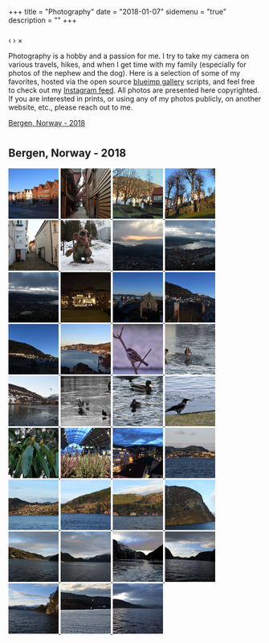 +++
title = "Photography"
date = "2018-01-07"
sidemenu = "true"
description = ""
+++

<link rel="stylesheet" href="css/blueimp-gallery.min.css">


<!-- The Gallery as lightbox dialog, should be a child element of the document body -->
<div id="blueimp-gallery" class="blueimp-gallery blueimp-gallery-controls">
    <div class="slides"></div>
    <h3 class="title"></h3>
    <a class="prev">‹</a>
    <a class="next">›</a>
    <a class="close">×</a>
    <a class="play-pause"></a>
    <ol class="indicator"></ol>
</div>

Photography is a hobby and a passion for me. I try to take my camera on various travels, hikes, and when I get  time with my family (especially for photos of the nephew and the dog). Here is a selection of some of my favorites, hosted via the open source [blueimp gallery](https://github.com/blueimp/Gallery/) scripts, and feel free to check out my [Instagram feed](https://www.instagram.com/m1ketreglia/). All photos are presented here copyrighted. If you are interested in prints, or using any of my photos publicly, on another website, etc., please reach out to me.

[Bergen, Norway - 2018](#norway2018)<br/>


# <script src="js/blueimp-gallery.min.js"></script>
<script src="https://ajax.googleapis.com/ajax/libs/jquery/3.2.1/jquery.min.js"></script>
<script src="js/jquery.blueimp-gallery.min.js"></script>


## <a name="norway2018"></a>Bergen, Norway - 2018


<div id="norway">
    <a href="images/Bergen_Norway_20180112_009.JPG"  data-gallery>
        <img src="images/thumbs/Bergen_Norway_20180112_009.jpg">
    </a>
    <a href="images/Bergen_Norway_20180112_027.JPG"  data-gallery>
        <img src="images/thumbs/Bergen_Norway_20180112_027.jpg">
    </a>
    <a href="images/Bergen_Norway_20180112_031.JPG"  data-gallery>
		<img src="images/thumbs/Bergen_Norway_20180112_031.jpg">
    </a>
    <a href="images/Bergen_Norway_20180112_043.JPG" data-gallery>
        <img src="images/thumbs/Bergen_Norway_20180112_043.jpg">
    </a>
    <a href="images/Bergen_Norway_20180112_044.JPG" data-gallery>
        <img src="images/thumbs/Bergen_Norway_20180112_044.jpg">
    </a>
    <a href="images/Bergen_Norway_20180112_103.JPG"	data-gallery>
        <img src="images/thumbs/Bergen_Norway_20180112_103.jpg">
    </a>
    <a href="images/Bergen_Norway_20180112_128.JPG" data-gallery>
		<img src="images/thumbs/Bergen_Norway_20180112_128.jpg">
    </a>
    <a href="images/Bergen_Norway_20180112_145.JPG" data-gallery>
        <img src="images/thumbs/Bergen_Norway_20180112_145.jpg">
    </a>
    <a href="images/Bergen_Norway_20180112_150.JPG"  data-gallery>
        <img src="images/thumbs/Bergen_Norway_20180112_150.jpg">
    </a>
    <a href="images/Bergen_Norway_20180112_154.JPG" data-gallery>
        <img src="images/thumbs/Bergen_Norway_20180112_154.jpg">
    </a>
    <a href="images/Bergen_Norway_20180113_204.JPG" data-gallery>
		<img src="images/thumbs/Bergen_Norway_20180113_204.jpg">
    </a>
    <a href="images/Bergen_Norway_20180113_206.JPG" data-gallery>
        <img src="images/thumbs/Bergen_Norway_20180113_206.jpg">
    </a>
    <a href="images/Bergen_Norway_20180113_230.JPG" data-gallery>
        <img src="images/thumbs/Bergen_Norway_20180113_230.jpg">
    </a>
	<a href="images/Bergen_Norway_20180113_240.JPG" data-gallery>
        <img src="images/thumbs/Bergen_Norway_20180113_240.jpg">
    </a>
	<a href="images/Bergen_Norway_20180113_259.JPG" data-gallery>
        <img src="images/thumbs/Bergen_Norway_20180113_259.jpg">
    </a>
	<a href="images/Bergen_Norway_20180113_276.JPG" data-gallery>
        <img src="images/thumbs/Bergen_Norway_20180113_276.jpg">
    </a>
	<a href="images/Bergen_Norway_20180113_282.JPG" data-gallery>
        <img src="images/thumbs/Bergen_Norway_20180113_282.jpg">
    </a>
	<a href="images/Bergen_Norway_20180113_304.JPG" data-gallery>
        <img src="images/thumbs/Bergen_Norway_20180113_304.jpg">
    </a>
	<a href="images/Bergen_Norway_20180113_317.JPG" data-gallery>
        <img src="images/thumbs/Bergen_Norway_20180113_317.jpg">
    </a>
	<a href="images/Bergen_Norway_20180113_322.JPG" data-gallery>
        <img src="images/thumbs/Bergen_Norway_20180113_322.jpg">
    </a>
	<a href="images/Bergen_Norway_20180113_338.JPG" data-gallery>
        <img src="images/thumbs/Bergen_Norway_20180113_338.jpg">
    </a>
	<a href="images/Bergen_Norway_20180113_347.JPG" data-gallery>
        <img src="images/thumbs/Bergen_Norway_20180113_347.jpg">
    </a>
	<a href="images/Bergen_Norway_20180113_351.JPG" data-gallery>
        <img src="images/thumbs/Bergen_Norway_20180113_351.jpg">
    </a>
	<a href="images/Bergen_Norway_20180114_401.JPG" data-gallery>
        <img src="images/thumbs/Bergen_Norway_20180114_401.jpg">
    </a>
	<a href="images/Bergen_Norway_20180114_466.JPG" data-gallery>
        <img src="images/thumbs/Bergen_Norway_20180114_466.jpg">
    </a>
	<a href="images/Bergen_Norway_20180114_478.JPG" data-gallery>
        <img src="images/thumbs/Bergen_Norway_20180114_478.jpg">
    </a>	
	<a href="images/Bergen_Norway_20180114_483.JPG" data-gallery>
        <img src="images/thumbs/Bergen_Norway_20180114_483.jpg">
    </a>
	<a href="images/Bergen_Norway_20180114_492.JPG" data-gallery>
        <img src="images/thumbs/Bergen_Norway_20180114_492.jpg">
    </a>	
	<a href="images/Bergen_Norway_20180114_500.JPG" data-gallery>
        <img src="images/thumbs/Bergen_Norway_20180114_500.jpg">
    </a>
	<a href="images/Bergen_Norway_20180114_516.JPG" data-gallery>
        <img src="images/thumbs/Bergen_Norway_20180114_516.jpg">
    </a>	
	<a href="images/Bergen_Norway_20180114_572.JPG" data-gallery>
        <img src="images/thumbs/Bergen_Norway_20180114_572.jpg">
    </a>
	<a href="images/Bergen_Norway_20180114_579.JPG" data-gallery>
        <img src="images/thumbs/Bergen_Norway_20180114_579.jpg">
    </a>	
	<a href="images/Bergen_Norway_20180114_595.JPG" data-gallery>
        <img src="images/thumbs/Bergen_Norway_20180114_595.jpg">
    </a>
	<a href="images/Bergen_Norway_20180114_614.JPG" data-gallery>
        <img src="images/thumbs/Bergen_Norway_20180114_614.jpg">
    </a>	
	<a href="images/Bergen_Norway_20180114_622.JPG" data-gallery>
        <img src="images/thumbs/Bergen_Norway_20180114_622.jpg">
    </a>

	
</div>


<script>
document.getElementById('links').onclick = function (event) {
    event = event || window.event;
    var target = event.target || event.srcElement,
        link = target.src ? target.parentNode : target,
        options = {index: link, event: event},
        links = this.getElementsByTagName('a');
    blueimp.Gallery(links, options);
};
</script>